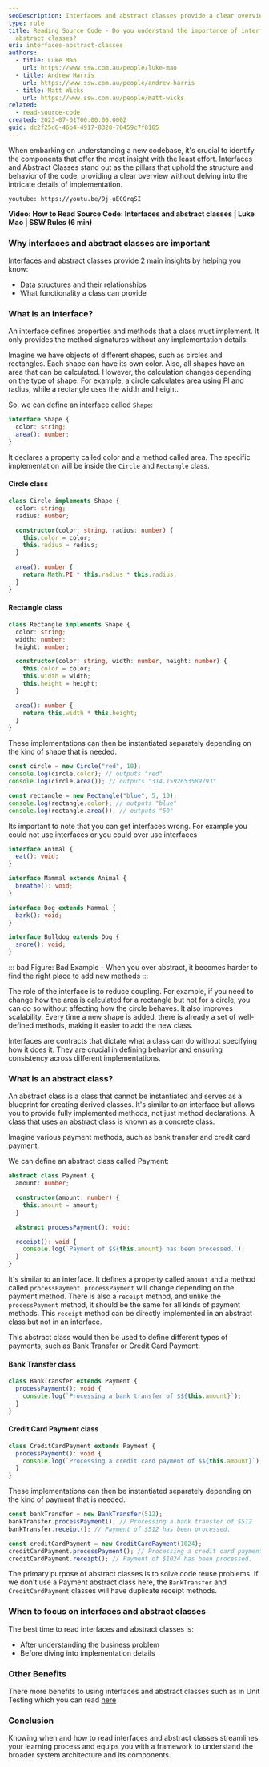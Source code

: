 ```yaml
---
seoDescription: Interfaces and abstract classes provide a clear overview of code structure and behavior without delving into implementation details.
type: rule
title: Reading Source Code - Do you understand the importance of interfaces and
  abstract classes?
uri: interfaces-abstract-classes
authors:
  - title: Luke Mao
    url: https://www.ssw.com.au/people/luke-mao
  - title: Andrew Harris
    url: https://www.ssw.com.au/people/andrew-harris
  - title: Matt Wicks
    url: https://www.ssw.com.au/people/matt-wicks
related:
  - read-source-code
created: 2023-07-01T00:00:00.000Z
guid: dc2f25d6-46b4-4917-8328-70459c7f8165
---
```


When embarking on understanding a new codebase, it's crucial to identify the components that offer the most insight with the least effort. Interfaces and Abstract Classes stand out as the pillars that uphold the structure and behavior of the code, providing a clear overview without delving into the intricate details of implementation.

<!--endintro-->

`youtube: https://youtu.be/9j-uECGrqSI`

**Video: How to Read Source Code: Interfaces and abstract classes | Luke Mao | SSW Rules (6 min)**

### Why interfaces and abstract classes are important

Interfaces and abstract classes provide 2 main insights by helping you know:

- Data structures and their relationships​
- What functionality a class can provide

### What is an interface?

An interface defines properties and methods that a class must implement. It only provides the method signatures without any implementation details.​

Imagine we have objects of different shapes, such as circles and rectangles. Each shape can have its own color. Also, all shapes have an area that can be calculated. However, the calculation changes depending on the type of shape. For example, a circle calculates area using PI and radius, while a rectangle uses the width and height.​

So, we can define an interface called `Shape`:

```typescript
interface Shape {
  color: string;
  area(): number;
}
```

It declares a property called color and a method called area. The specific implementation will be inside the `Circle` and `Rectangle` class.​

#### Circle class

```typescript
class Circle implements Shape {
  color: string;
  radius: number;

  constructor(color: string, radius: number) {
    this.color = color;
    this.radius = radius;
  }

  area(): number {
    return Math.PI * this.radius * this.radius;
  }
}
```

#### Rectangle class

```typescript
class Rectangle implements Shape {
  color: string;
  width: number;
  height: number;

  constructor(color: string, width: number, height: number) {
    this.color = color;
    this.width = width;
    this.height = height;
  }

  area(): number {
    return this.width * this.height;
  }
}
```

These implementations can then be instantiated separately depending on the kind of shape that is needed.

```typescript
const circle = new Circle("red", 10);
console.log(circle.color); // outputs "red"
console.log(circle.area()); // outputs "314.1592653589793"

const rectangle = new Rectangle("blue", 5, 10);
console.log(rectangle.color); // outputs "blue"
console.log(rectangle.area()); // outputs "50"
```

Its important to note that you can get interfaces wrong. For example you could not use interfaces or you could over use interfaces

```typescript
interface Animal {
  eat(): void;
}

interface Mammal extends Animal {
  breathe(): void;
}

interface Dog extends Mammal {
  bark(): void;
}

interface Bulldog extends Dog {
  snore(): void;
}
```

::: bad
Figure: Bad Example - When you over abstract, it becomes harder to find the right place to add new methods
:::

The role of the interface is to reduce coupling. For example, if you need to change how the area is calculated for a rectangle but not for a circle, you can do so without affecting how the circle behaves. It also improves scalability. Every time a new shape is added, there is already a set of well-defined methods, making it easier to add the new class.​

Interfaces are contracts that dictate what a class can do without specifying how it does it. They are crucial in defining behavior and ensuring consistency across different implementations.

### What is an abstract class?

An abstract class is a class that cannot be instantiated and serves as a blueprint for creating derived classes. It's similar to an interface but allows you to provide fully implemented methods, not just method declarations.​ A class that uses an abstract class is known as a concrete class.

Imagine various payment methods, such as bank transfer and credit card payment. ​

We can define an abstract class called Payment:

```typescript
abstract class Payment {
  amount: number;

  constructor(amount: number) {
    this.amount = amount;
  }

  abstract processPayment(): void;

  receipt(): void {
    console.log(`Payment of $${this.amount} has been processed.`);
  }
}
```

It's similar to an interface. It defines a property called `amount` and a method called `processPayment`. `processPayment` will change depending on the payment method. There is also a `receipt` method, and unlike the `processPayment` method, it should be the same for all kinds of payment methods. This `receipt` method can be directly implemented in an abstract class but not in an interface.​

This abstract class would then be used to define different types of payments, such as Bank Transfer or Credit Card Payment:

#### Bank Transfer class

```typescript
class BankTransfer extends Payment {
  processPayment(): void {
    console.log(`Processing a bank transfer of $${this.amount}`);
  }
}
```

#### Credit Card Payment class

```typescript
class CreditCardPayment extends Payment {
  processPayment(): void {
    console.log(`Processing a credit card payment of $${this.amount}`);
  }
}
```

These implementations can then be instantiated separately depending on the kind of payment that is needed.

```typescript
const bankTransfer = new BankTransfer(512);
bankTransfer.processPayment(); // Processing a bank transfer of $512
bankTransfer.receipt(); // Payment of $512 has been processed.

const creditCardPayment = new CreditCardPayment(1024);
creditCardPayment.processPayment(); // Processing a credit card payment of $1024
creditCardPayment.receipt(); // Payment of $1024 has been processed.
```

The primary purpose of abstract classes is to solve code reuse problems. If we don't use a Payment abstract class here, the `BankTransfer` and `CreditCardPayment` classes will have duplicate receipt methods.​

### When to focus on interfaces and abstract classes

The best time to read interfaces and abstract classes is:

- After understanding the business problem
- Before diving into implementation details

### Other Benefits

There more benefits to using interfaces and abstract classes such as in Unit Testing which you can read [here](https://www.mehulkar.com/blog/2015/05/unit-testing-interface-vs-implementation/)

### Conclusion

Knowing when and how to read interfaces and abstract classes streamlines your learning process and equips you with a framework to understand the broader system architecture and its components.
